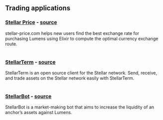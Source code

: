 ## Trading applications
### [Stellar Price](http://stellar-price.com/) - [source](https://github.com/andruby/pricey)   
stellar-price<span>.com helps new users find the best exchange rate for purchasing Lumens using Elixir to compute the optimal currency exchange route.  
&nbsp;

### [StellarTerm](https://stellarterm.com/) - [source](https://github.com/irisli/stellarterm)   
StellarTerm is an open source client for the Stellar network. Send, receive, and trade assets on the Stellar network easily with StellarTerm.   
&nbsp;

### [StellarBot](https://stellarbot.top/) - [source](https://github.com/ety001/stellar-bot)   
StellarBot is a market-making bot that aims to increase the liquidity of an anchor’s assets against Lumens.   
&nbsp;

